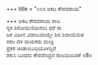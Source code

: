 +++
title = "೦೦೮ ಅಕಟ ಕೌರವರಾಯ"

+++
ಅಕಟ ಕೌರವರಾಯ ರಾಜ  
ನ್ಯಕ ಶಿರೋಮಣಿಯಿರಲು ಧರೆ ರಾ  
ಜಕ ವಿಹೀನ ವಿಡಂಬವಾಯ್ತೇ ಶಿವ ಶಿವಾಯೆನುತ  
ಸಕಲ ದಳ ನಾಯಕರು ಮಂತ್ರಿ  
ಪ್ರಕರ ಚಿಂತಾಂಬುಧಿಯೊಳದ್ದಿರೆ  
ಶಕುನಿ ಬಂದನು ಕೌರವೇಂದ್ರನ ರಾಜಮಂದಿರಕೆ    ॥8॥